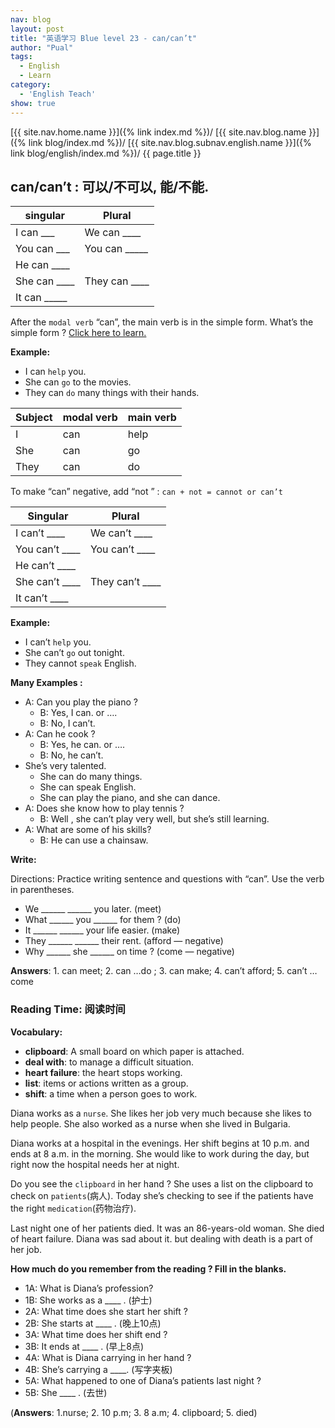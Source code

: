 ```yaml
---
nav: blog
layout: post
title: "英语学习 Blue level 23 - can/can’t"
author: "Pual"
tags:
  - English
  - Learn
category:
  - 'English Teach'
show: true
---
```


[{{ site.nav.home.name }}]({% link index.md %})/
[{{ site.nav.blog.name }}]({% link blog/index.md %})/
[{{ site.nav.blog.subnav.english.name }}]({% link blog/english/index.md %})/
{{ page.title }}

## can/can’t : 可以/不可以, 能/不能.

**singular** 	 | **Plural**
---------------|----------
I can ___	 | We can ____
You can ___  | You can _____
He can ____ |
She can ____ | They can ____
It can _____ |

After the `modal verb` “can”, the main verb is in the simple form. What’s the simple form ? [Click here to learn.](http://www.learnamericanenglishonline.com/Blue%20Level/the_simple_form.html)

**Example:**

- I can `help` you.
- She can `go` to the movies.
- They can `do` many things with their hands.

Subject	| modal verb	| main verb
--------|-------------|-----------
I	| can		| help
She	| can		| go
They	| can 		| do

To make “can” negative, add “not ” : `can + not = cannot or can’t`

Singular | Plural
---------|----------
I can’t ____ | We can’t ____
You can’t ____ | You can’t ____
He can’t	____ |
She can’t ____ | They can’t ____
It can’t ____ |

**Example:**

- I can’t `help` you.
- She can’t `go` out tonight.
- They cannot `speak` English.

**Many Examples :**
- A: Can you play the piano ?
  - B: Yes, I can. or ….
  - B: No, I can’t.
- A: Can he cook ?
  - B: Yes, he can. or ….
  - B: No, he can’t.
- She’s very talented.
  - She can do many things.
  - She can speak English.
  - She can play the piano, and she can dance.
- A: Does she know how to play tennis ?
  - B: Well , she can’t play very well, but she’s still learning.
- A: What are some of his skills?
  - B: He can use a chainsaw.

**Write:**

Directions: Practice writing sentence and questions with “can”. Use the verb in parentheses.

- We ______ ______ you later. (meet)
- What ______ you ______ for them ? (do)
- It ______ ______ your life easier. (make)
- They ______ ______ their rent. (afford — negative)
- Why ______ she ______ on time ? (come — negative)

**Answers**: 1. can meet; 2. can …do ; 3. can make; 4. can’t afford; 5. can’t … come

### **Reading Time**: 阅读时间

**Vocabulary:**
- **clipboard**: A small board on which paper is attached.
- **deal with**: to manage a difficult situation.
- **heart failure**: the heart stops working.
- **list**: items or actions written as a group.
- **shift**: a time when a person goes to work.

Diana works as  a `nurse`.
She likes her job very much because she likes to help people.
She also worked as a nurse when she lived in Bulgaria.

Diana works at a hospital in the evenings.
Her shift begins at 10 p.m. and ends at 8 a.m. in the morning.
She would like to work during the day,
but right now the hospital needs her at night.

Do you see the `clipboard` in her hand ?
She uses a list on the clipboard to check on `patients`(病人).
Today she’s checking to see if the patients have the right `medication`(药物治疗).

Last night one of her patients died.
It was an 86-years-old woman.
She died of heart failure.
Diana was sad about it.
but dealing with death is a part of her job.

**How much do you remember from the reading ?  Fill in the blanks.**

- 1A: What is Diana’s profession?
- 1B: She works as a ____ . (护士)
- 2A: What time does she start her shift ?
- 2B: She starts at ____ . (晚上10点)
- 3A: What time does her shift end ?
- 3B: It ends at ____ . (早上8点)
- 4A: What is Diana carrying in her hand ?
- 4B: She’s carrying a ____. (写字夹板)
- 5A: What happened to one of Diana’s patients last night ?
- 5B: She ____ . (去世)

(**Answers**: 1.nurse; 2. 10 p.m; 3. 8 a.m; 4. clipboard; 5. died)
